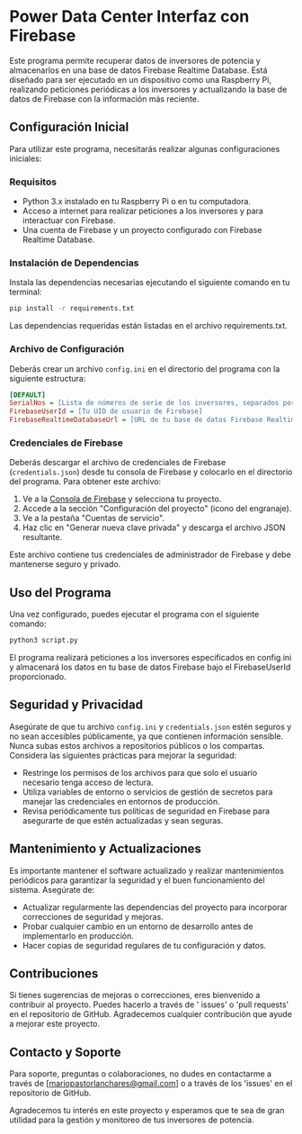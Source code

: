 # Power Data Center Interfaz con Firebase

Este programa permite recuperar datos de inversores de potencia y almacenarlos en una base de datos Firebase Realtime
Database. Está diseñado para ser ejecutado en un dispositivo como una Raspberry Pi, realizando peticiones periódicas a
los
inversores y actualizando la base de datos de Firebase con la información más reciente.

## Configuración Inicial

Para utilizar este programa, necesitarás realizar algunas configuraciones iniciales:

### Requisitos

- Python 3.x instalado en tu Raspberry Pi o en tu computadora.
- Acceso a internet para realizar peticiones a los inversores y para interactuar con Firebase.
- Una cuenta de Firebase y un proyecto configurado con Firebase Realtime Database.

### Instalación de Dependencias

Instala las dependencias necesarias ejecutando el siguiente comando en tu terminal:

```bash
pip install -r requirements.txt
```

Las dependencias requeridas están listadas en el archivo requirements.txt.

### Archivo de Configuración

Deberás crear un archivo `config.ini` en el directorio del programa con la siguiente estructura:

```ini
[DEFAULT]
SerialNos = [Lista de números de serie de los inversores, separados por comas]
FirebaseUserId = [Tu UID de usuario de Firebase]
FirebaseRealtimeDatabaseUrl = [URL de tu base de datos Firebase Realtime Database]
```

### Credenciales de Firebase

Deberás descargar el archivo de credenciales de Firebase (`credentials.json`) desde tu consola de Firebase y colocarlo
en el directorio del programa. Para obtener este archivo:

1. Ve a la [Consola de Firebase](https://console.firebase.google.com/) y selecciona tu proyecto.
2. Accede a la sección "Configuración del proyecto" (icono del engranaje).
3. Ve a la pestaña "Cuentas de servicio".
4. Haz clic en "Generar nueva clave privada" y descarga el archivo JSON resultante.

Este archivo contiene tus credenciales de administrador de Firebase y debe mantenerse seguro y privado.

## Uso del Programa

Una vez configurado, puedes ejecutar el programa con el siguiente comando:

```bash
python3 script.py
```

El programa realizará peticiones a los inversores especificados en config.ini y almacenará los datos en tu base de datos
Firebase bajo el FirebaseUserId proporcionado.

## Seguridad y Privacidad

Asegúrate de que tu archivo `config.ini` y `credentials.json` estén seguros y no sean accesibles públicamente, ya que
contienen información sensible. Nunca subas estos archivos a repositorios públicos o los compartas. Considera las
siguientes prácticas para mejorar la seguridad:

- Restringe los permisos de los archivos para que solo el usuario necesario tenga acceso de lectura.
- Utiliza variables de entorno o servicios de gestión de secretos para manejar las credenciales en entornos de
  producción.
- Revisa periódicamente tus políticas de seguridad en Firebase para asegurarte de que estén actualizadas y sean seguras.

## Mantenimiento y Actualizaciones

Es importante mantener el software actualizado y realizar mantenimientos periódicos para garantizar la seguridad y el
buen funcionamiento del sistema. Asegúrate de:

- Actualizar regularmente las dependencias del proyecto para incorporar correcciones de seguridad y mejoras.
- Probar cualquier cambio en un entorno de desarrollo antes de implementarlo en producción.
- Hacer copias de seguridad regulares de tu configuración y datos.

## Contribuciones

Si tienes sugerencias de mejoras o correcciones, eres bienvenido a contribuir al proyecto. Puedes hacerlo a través de '
issues' o 'pull requests' en el repositorio de GitHub. Agradecemos cualquier contribución que ayude a mejorar este
proyecto.

## Contacto y Soporte

Para soporte, preguntas o colaboraciones, no dudes en contactarme a través de [mariopastorlanchares@gmail.com] o a
través de los 'issues' en el repositorio de GitHub.

Agradecemos tu interés en este proyecto y esperamos que te sea de gran utilidad para la gestión y monitoreo de tus
inversores de potencia.

